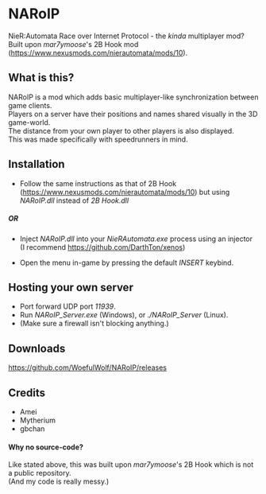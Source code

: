 # NARoIP
NieR:Automata Race over Internet Protocol - the *kinda* multiplayer mod? <br>
Built upon *mar7ymoose*'s 2B Hook mod (https://www.nexusmods.com/nierautomata/mods/10).

## What is this?
NARoIP is a mod which adds basic multiplayer-like synchronization between game clients. <br>
Players on a server have their positions and names shared visually in the 3D game-world. <br>
The distance from your own player to other players is also displayed. <br>
This was made specifically with speedrunners in mind.

## Installation
- Follow the same instructions as that of 2B Hook (https://www.nexusmods.com/nierautomata/mods/10) but using *NARoIP.dll* instead of *2B Hook.dll* <br>
##### OR
- Inject *NARoIP.dll* into your *NieRAutomata.exe* process using an injector (I recommend https://github.com/DarthTon/xenos)

- Open the menu in-game by pressing the default *INSERT* keybind.

## Hosting your own server
- Port forward UDP port *11939*.
- Run *NARoIP_Server.exe* (Windows), or *./NARoIP_Server* (Linux).
- (Make sure a firewall isn't blocking anything.)

## Downloads
https://github.com/WoefulWolf/NARoIP/releases

## Credits
- Amei
- Mytherium
- gbchan

#### Why no source-code?
Like stated above, this was built upon *mar7ymoose*'s 2B Hook which is not a public repository. <br>
(And my code is really messy.)
